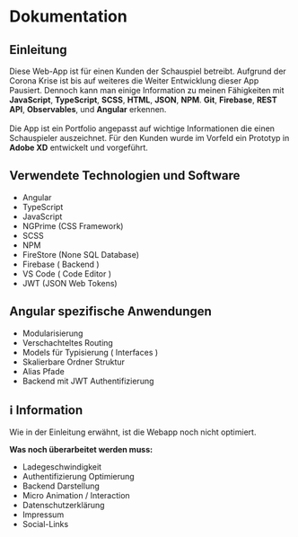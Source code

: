 # Dokumentation

## Einleitung

Diese Web-App ist für einen Kunden der Schauspiel betreibt. Aufgrund der Corona Krise ist bis auf weiteres die Weiter Entwicklung dieser App Pausiert. Dennoch kann man einige Information zu meinen Fähigkeiten mit <b>JavaScript</b>, <b>TypeScript</b>, <b>SCSS</b>, <b>HTML</b>, <b>JSON</b>, <b>NPM</b>. <b>Git</b>, <b>Firebase</b>, <b>REST API</b>, <b>Observables</b>, und <b>Angular</b> erkennen.
<br><br>
Die App ist ein Portfolio angepasst auf wichtige Informationen die einen Schauspieler auszeichnet.
Für den Kunden wurde im Vorfeld ein Prototyp in <b>Adobe XD</b> entwickelt und vorgeführt.

## Verwendete Technologien und Software

- Angular
- TypeScript
- JavaScript
- NGPrime (CSS Framework)
- SCSS
- NPM
- FireStore (None SQL Database)
- Firebase ( Backend )
- VS Code ( Code Editor )
- JWT (JSON Web Tokens)

## Angular spezifische Anwendungen

- Modularisierung
- Verschachteltes Routing
- Models für Typisierung ( Interfaces )
- Skalierbare Ordner Struktur
- Alias Pfade
- Backend mit JWT Authentifizierung

## ℹ Information

Wie in der Einleitung erwähnt, ist die Webapp noch nicht optimiert.

<b>Was noch überarbeitet werden muss:</b>

- Ladegeschwindigkeit
- Authentifizierung Optimierung
- Backend Darstellung
- Micro Animation / Interaction
- Datenschutzerklärung
- Impressum
- Social-Links 
